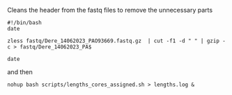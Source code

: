Cleans the header from the fastq files to remove the unnecessary parts

```
#!/bin/bash
date

zless fastq/Dere_14062023_PAO93669.fastq.gz  | cut -f1 -d " " | gzip -c > fastq/Dere_14062023_PA$

date
```

and then

```
nohup bash scripts/lengths_cores_assigned.sh > lengths.log &
```
